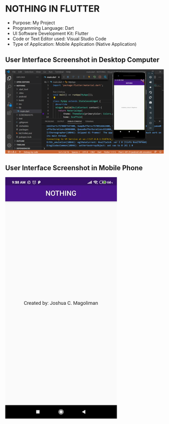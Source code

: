 # NOTHING IN FLUTTER

* Purpose: My Project
* Programming Language: Dart
* UI Software Development Kit: Flutter
* Code or Text Editor used: Visual Studio Code
* Type of Application: Mobile Application (Native Application)

<h2> User Interface Screenshot in Desktop Computer</h2> 
  <img src="SCREENSHOTS/PIC1.png">
  
<h2> User Interface Screenshot in Mobile Phone</h2>  
  <img src="SCREENSHOTS/PIC2.png">
  
